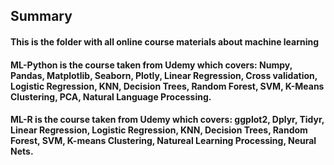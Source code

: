 ## Summary
#### This is the folder with all online course materials about machine learning
#### ML-Python is the course taken from Udemy which covers: Numpy, Pandas, Matplotlib, Seaborn, Plotly, Linear Regression, Cross validation, Logistic Regression, KNN, Decision Trees, Random Forest, SVM, K-Means Clustering, PCA, Natural Language Processing. 
#### ML-R is the course taken from Udemy which covers: ggplot2, Dplyr, Tidyr, Linear Regression, Logistic Regression, KNN, Decision Trees, Random Forest, SVM, K-means Clustering, Natureal Learning Processing, Neural Nets. 

